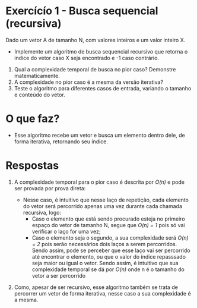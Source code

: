 # Exercícío 1 - Busca sequencial (recursiva)

Dado um vetor A de tamanho N, com valores inteiros e um valor inteiro X.
- Implemente um algoritmo de busca sequencial recursivo que retorna o indice do vetor caso X seja encontrado e -1 caso contrário.

1. Qual a complexidade temporal de busca no pior caso? Demonstre matematicamente.
2. A complexidade no pior caso é a mesma da versão iterativa?
3. Teste o algoritmo para diferentes casos de entrada, variando o tamanho e conteúdo do vetor.

# O que faz?
- Esse algoritmo recebe um vetor e busca um elemento dentro dele, de forma iterativa, retornando seu índice.

# Respostas

1. A complexidade temporal para o pior caso é descrita por *O(n)* e pode ser provada por prova direta:
   - Nesse caso, é intuitivo que nesse laço de repetição, cada elemento do vetor será percorrido apenas uma vez durante cada chamada recursiva, logo:
       - Caso o elemento que está sendo procurado esteja no primeiro espaço do vetor de tamanho N, segue que *O(n) = 1* pois só vai verificar o laço for uma vez;
       - Caso o elemento seja o segundo, a sua complexidade será *O(n) = 2* pois serão necessários dois laços a serem percorridos. Sendo assim, pode se perceber que esse laço vai ser percorrido até encontrar o elemento, ou que o valor do índice repasssado seja maior ou igual o vetor. Sendo assim, é intuitivo que sua complexidade temporal se dá por *O(n)* onde n é o tamanho do vetor a ser percorrido

2. Como, apesar de ser recursivo, esse algoritmo também se trata de percorrer um vetor de forma iterativa, nesse caso a sua complexidade é a mesma.
